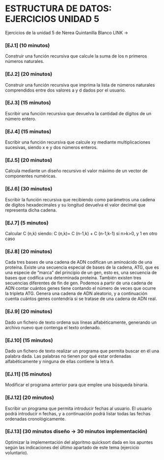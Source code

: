 # ESTRUCTURA DE DATOS: EJERCICIOS UNIDAD 5
Ejercicios de la unidad 5 de Nerea Quintanilla Blanco
LINK ->

### [EJ.1] (10 minutos) 
Construir una función recursiva que calcule la suma de los n primeros números naturales.

### [EJ.2] (20 minutos) 
Construir una función recursiva que imprima la lista de números naturales comprendidos entre dos valores a y d dados por el usuario.

### [EJ.3] (15 minutos) 
Escribir una función recursiva que devuelva la cantidad de dígitos de un número entero.

### [EJ.4] (15 minutos) 
Escribir una función recursiva que calcule xy mediante multiplicaciones sucesivas, siendo x e y dos números enteros.

### [EJ.5] (20 minutos) 
Calcula mediante un diseño recursivo el valor máximo de un vector de componentes numéricas.

### [EJ.6] (30 minutos) 
Escribir la función recursiva que recibiendo como parámetros una cadena de dígitos hexadecimales y su longitud devuelva el valor decimal que representa dicha cadena.

### [EJ.7] (5 minutos) 
Calcular C (n,k) siendo: C (n,k)= C (n-1,k) + C (n-1,k-1) si n>k>0, y 1 en otro caso

### [EJ.8] (20 minutos) 
Cada tres bases de una cadena de ADN codifican un aminoácido de una proteína. Existe una secuencia especial de bases de la cadena, ATG, que es una especie de “marca” del principio de un gen, esto es, una secuencia de bases que codifica una determinada proteína. También existen tres secuencias diferentes de fin de gen. Podemos a partir de una cadena de ADN contar cuántos genes tiene contando el número de veces que ocurre la tripleta ATG. Genera una cadena de ADN aleatorio, y a continuación cuenta cuántos genes contendría si se tratase de una cadena de ADN real.

### [EJ.9] (20 minutos) 
Dado un fichero de texto ordena sus líneas alfabéticamente, generando un archivo nuevo que contenga el texto ordenado.

### [EJ.10] (15 minutos) 
Dado un fichero de texto realizar un programa que permita buscar en él una palabra dada. Las palabras no tienen por qué estar ordenadas alfabéticamente y ninguna de ellas contiene la letra ñ.

### [EJ.11] (15 minutos) 
Modificar el programa anterior para que emplee una búsqueda binaria.

### [EJ.12] (20 minutos) 
Escribir un programa que permita introducir fechas al usuario. El usuario podrá introducir n fechas, y a continuación podrá listar todas las fechas ordenadas cronológicamente.

### [EJ.13] (30 minutos diseño -> 30 minutos implementación) 
Optimizar la implementación del algoritmo quicksort dada en los apuntes según las indicaciones del último apartado de este tema (ejercicio voluntario).
